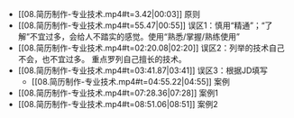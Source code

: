 
- [[08.简历制作-专业技术.mp4#t=3.42|00:03]] 原则
- [[08.简历制作-专业技术.mp4#t=55.47|00:55]] 误区1：慎用“精通”；“了解”不宜过多，会给人不踏实的感觉。使用“熟悉/掌握/熟练使用”
- [[08.简历制作-专业技术.mp4#t=02:20.08|02:20]] 误区2：列举的技术自己不会，也不宜过多。 重点罗列自己擅长的技术。
- [[08.简历制作-专业技术.mp4#t=03:41.87|03:41]] 误区3：根据JD填写
	- [[08.简历制作-专业技术.mp4#t=04:55.22|04:55]] 案例
- [[08.简历制作-专业技术.mp4#t=07:28.36|07:28]] 案例1
- [[08.简历制作-专业技术.mp4#t=08:51.06|08:51]] 案例2